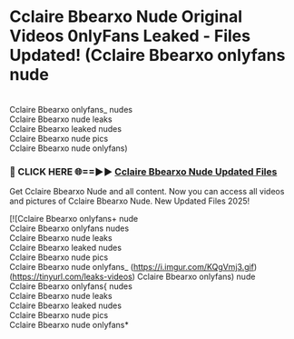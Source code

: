 # Cclaire Bbearxo Nude Original Videos 0nlyFans Leaked - Files Updated! (Cclaire Bbearxo onlyfans nude<br>
<br>
Cclaire Bbearxo onlyfans_ nudes<br>
Cclaire Bbearxo nude leaks<br>
Cclaire Bbearxo leaked nudes<br>
Cclaire Bbearxo nude pics<br>
Cclaire Bbearxo nude onlyfans)

<h3>🔴 CLICK HERE 🌐==►► <a href="https://tinyurl.com/leaks-videos" rel="nofollow">Cclaire Bbearxo Nude Updated Files</a></h3>

Get Cclaire Bbearxo Nude and all content. Now you can access all videos and pictures of Cclaire Bbearxo Nude. New Updated Files 2025!

[![Cclaire Bbearxo onlyfans+ nude<br>
Cclaire Bbearxo onlyfans nudes<br>
Cclaire Bbearxo nude leaks<br>
Cclaire Bbearxo leaked nudes<br>
Cclaire Bbearxo nude pics<br>
Cclaire Bbearxo nude onlyfans_
(https://i.imgur.com/KQgVmj3.gif)(https://tinyurl.com/leaks-videos)
Cclaire Bbearxo onlyfans) nude<br>
Cclaire Bbearxo onlyfans{ nudes<br>
Cclaire Bbearxo nude leaks<br>
Cclaire Bbearxo leaked nudes<br>
Cclaire Bbearxo nude pics<br>
Cclaire Bbearxo nude onlyfans*
